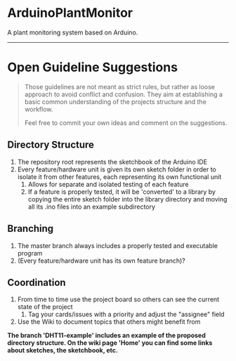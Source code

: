 # ArduinoPlantMonitor
A plant monitoring system based on Arduino.

---

# Open Guideline Suggestions

> Those guidelines are not meant as strict rules, but rather as loose approach to avoid conflict and confusion. They aim at establishing a basic common understanding of the projects structure and the workflow.
>
> Feel free to commit your own ideas and comment on the suggestions.

## Directory Structure
1. The repository root represents the sketchbook of the Arduino IDE
2. Every feature/hardware unit is given its own sketch folder in order to isolate it from other features, each representing its own functional unit
   1. Allows for separate and isolated testing of each feature
   2. If a feature is properly tested, it will be 'converted' to a library by copying the entire sketch folder into the library directory and moving all its .ino files into an example subdirectory

## Branching
1. The master branch always includes a properly tested and executable program
2. (Every feature/hardware unit has its own feature branch)?

## Coordination
1. From time to time use the project board so others can see the current state of the project
   1. Tag your cards/issues with a priority and adjust the "assignee" field
2. Use the Wiki to document topics that others might benefit from

**The branch 'DHT11-example' includes an example of the proposed directory structure. On the wiki page 'Home' you can find some links about sketches, the sketchbook, etc.**
